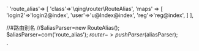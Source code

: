 
`
'route_alias'=>
[
	'class'=>'\qing\router\RouteAlias',
	'maps' =>
	[
		'login2'=>'login2@index',
		'user'=>'u@Index@index',
		'reg'=>'reg@index',
	]
],

//#路由别名
//$aliasParser=new RouteAlias();
$aliasParser=com('route_alias');
$router->pushParser($aliasParser);

`